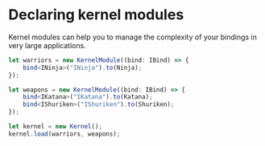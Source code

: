 # Declaring kernel modules
Kernel modules can help you to manage the complexity of your bindings in very large applications.
```ts
let warriors = new KernelModule((bind: IBind) => {
    bind<INinja>("INinja").to(Ninja);
});

let weapons = new KernelModule((bind: IBind) => {
    bind<IKatana>("IKatana").to(Katana);
    bind<IShuriken>("IShuriken").to(Shuriken);
});

let kernel = new Kernel();
kernel.load(warriors, weapons);
```
